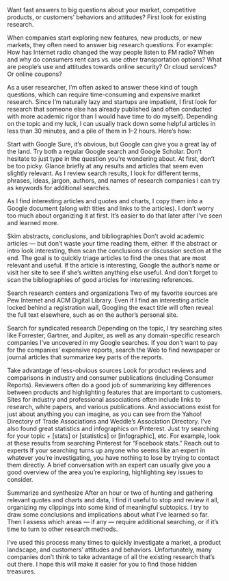 Want fast answers to big questions about your market, competitive products, or customers’ behaviors and attitudes? First look for existing research.

When companies start exploring new features, new products, or new markets, they often need to answer big research questions. For example: How has Internet radio changed the way people listen to FM radio? When and why do consumers rent cars vs. use other transportation options? What are people’s use and attitudes towards online security? Or cloud services? Or online coupons?

As a user researcher, I’m often asked to answer these kind of tough questions, which can require time-consuming and expensive market research. Since I’m naturally lazy and startups are impatient, I first look for research that someone else has already published (and often conducted with more academic rigor than I would have time to do myself). Depending on the topic and my luck, I can usually track down some helpful articles in less than 30 minutes, and a pile of them in 1–2 hours. Here’s how:

Start with Google
Sure, it’s obvious, but Google can give you a great lay of the land. Try both a regular Google search and Google Scholar. Don’t hesitate to just type in the question you’re wondering about. At first, don’t be too picky. Glance briefly at any results and articles that seem even slightly relevant. As I review search results, I look for different terms, phrases, ideas, jargon, authors, and names of research companies I can try as keywords for additional searches.

As I find interesting articles and quotes and charts, I copy them into a Google document (along with titles and links to the articles). I don’t worry too much about organizing it at first. It’s easier to do that later after I’ve seen and learned more.

Skim abstracts, conclusions, and bibliographies
Don’t avoid academic articles — but don’t waste your time reading them, either. If the abstract or intro look interesting, then scan the conclusions or discussion section at the end. The goal is to quickly triage articles to find the ones that are most relevant and useful. If the article is interesting, Google the author’s name or visit her site to see if she’s written anything else useful. And don’t forget to scan the bibliographies of good articles for interesting references.

Search research centers and organizations
Two of my favorite sources are Pew Internet and ACM Digital Library. Even if I find an interesting article locked behind a registration wall, Googling the exact title will often reveal the full text elsewhere, such as on the author’s personal site.

Search for syndicated research
Depending on the topic, I try searching sites like Forrester, Gartner, and Jupiter, as well as any domain-specific research companies I’ve uncovered in my Google searches. If you don’t want to pay for the companies’ expensive reports, search the Web to find newspaper or journal articles that summarize key parts of the reports.

Take advantage of less-obvious sources
Look for product reviews and comparisons in industry and consumer publications (including Consumer Reports). Reviewers often do a good job of summarizing key differences between products and highlighting features that are important to customers.
Sites for industry and professional associations often include links to research, white papers, and various publications. And associations exist for just about anything you can imagine, as you can see from the Yahoo! Directory of Trade Associations and Weddle’s Association Directory.
I’ve also found great statistics and infographics on Pinterest. Just try searching for your topic + [stats] or [statistics] or [infographic], etc. For example, look at these results from searching Pinterest for “Facebook stats.”
Reach out to experts
If your searching turns up anyone who seems like an expert in whatever you’re investigating, you have nothing to lose by trying to contact them directly. A brief conversation with an expert can usually give you a good overview of the area you’re exploring, highlighting key issues to consider.

Summarize and synthesize
After an hour or two of hunting and gathering relevant quotes and charts and data, I find it useful to stop and review it all, organizing my clippings into some kind of meaningful subtopics. I try to draw some conclusions and implications about what I’ve learned so far. Then I assess which areas — if any — require additional searching, or if it’s time to turn to other research methods.

I’ve used this process many times to quickly investigate a market, a product landscape, and customers’ attitudes and behaviors. Unfortunately, many companies don’t think to take advantage of all the existing research that’s out there. I hope this will make it easier for you to find those hidden treasures.
